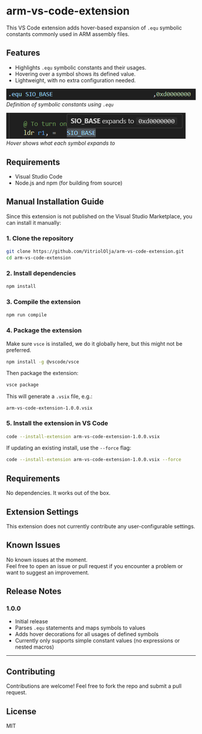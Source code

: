 # arm-vs-code-extension

This VS Code extension adds hover-based expansion of `.equ` symbolic constants commonly used in ARM assembly files.

## Features

- Highlights `.equ` symbolic constants and their usages.
- Hovering over a symbol shows its defined value.
- Lightweight, with no extra configuration needed.

![Symbolic Constant Definition](img/symbolic_constant.png)  
*Definition of symbolic constants using `.equ`*

![Symbolic Constant Expansion](img/symbolic_constant_expansion.png)  
*Hover shows what each symbol expands to*


## Requirements

- Visual Studio Code
- Node.js and npm (for building from source)

## Manual Installation Guide

Since this extension is not published on the Visual Studio Marketplace, you can install it manually:

### 1. Clone the repository

```bash
git clone https://github.com/VitriolOlja/arm-vs-code-extension.git
cd arm-vs-code-extension
```

### 2. Install dependencies

```bash
npm install
```

### 3. Compile the extension

```bash
npm run compile
```

### 4. Package the extension

Make sure `vsce` is installed, we do it globally here, but this might not be preferred. 

```bash
npm install -g @vscode/vsce
```

Then package the extension:

```bash
vsce package
```

This will generate a `.vsix` file, e.g.:

```
arm-vs-code-extension-1.0.0.vsix
```

### 5. Install the extension in VS Code

```bash
code --install-extension arm-vs-code-extension-1.0.0.vsix
```

If updating an existing install, use the `--force` flag:

```bash
code --install-extension arm-vs-code-extension-1.0.0.vsix --force
```

## Requirements

No dependencies. It works out of the box.

## Extension Settings

This extension does not currently contribute any user-configurable settings.

## Known Issues

No known issues at the moment.  
Feel free to open an issue or pull request if you encounter a problem or want to suggest an improvement.

## Release Notes

### 1.0.0

- Initial release
- Parses `.equ` statements and maps symbols to values
- Adds hover decorations for all usages of defined symbols
- Currently only supports simple constant values (no expressions or nested macros)

---

## Contributing

Contributions are welcome! Feel free to fork the repo and submit a pull request.

## License

MIT

